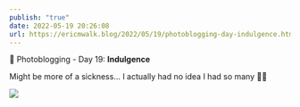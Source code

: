 ```yaml
---
publish: "true"
date: 2022-05-19 20:26:08
url: https://ericmwalk.blog/2022/05/19/photoblogging-day-indulgence.html
---
```

📸 Photoblogging - Day 19: **Indulgence**

Might be more of a sickness... I actually had no idea I had so many 🫣👟

![](https://ericmwalk.blog/uploads/2022/ad357286a3.jpg)